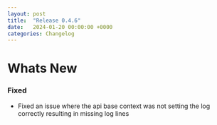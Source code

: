 ```yaml
---
layout: post
title:  "Release 0.4.6"
date:   2024-01-20 00:00:00 +0000
categories: Changelog
---
```


# Whats New

### Fixed

- Fixed an issue where the api base context was not setting the log correctly
  resulting in missing log lines
